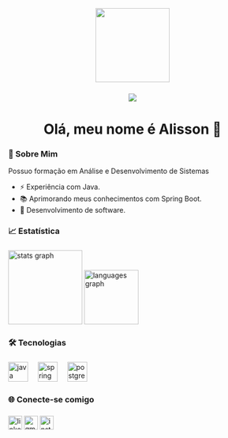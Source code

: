 <div align="center">
  <img height="150" src="https://media.giphy.com/media/M9gbBd9nbDrOTu1Mqx/giphy.gif"  />
</div>

###

<div align="center">
  <img src="https://visitor-badge.laobi.icu/badge?page_id=RibeiroGM.RibeiroGM&"  />
</div>

###

<h1 align="center">Olá, meu nome é Alisson 👋</h1>

<h3 align="left">📝 Sobre Mim</h3>
<p>
  Possuo formação em Análise e Desenvolvimento de Sistemas
</p>

<p align="center">
 <ul>
    <li>⚡ Experiência com Java.</li>
    <li>📚 Aprimorando meus conhecimentos com Spring Boot.</li>
    <li>🔭 Desenvolvimento de software.</li>
  </ul>
</p>

<h3 align="left">📈 Estatística</h3>

###
<div align="left">
  <img src="https://github-readme-stats.vercel.app/api?username=RibeiroGM&hide_title=false&hide_rank=false&show_icons=true&include_all_commits=true&count_private=true&disable_animations=false&theme=dark&locale=en&hide_border=false&order=1" height="150" alt="stats graph"  />
  <img src="https://github-readme-stats.vercel.app/api/top-langs?username=RibeiroGM&locale=en&hide_title=false&layout=compact&card_width=320&langs_count=5&theme=dark&hide_border=false&order=2" height="110" alt="languages graph"  />
</div>

<h3 align="left">🛠 Tecnologias</h3>

###

<div align="left">
  <img src="https://cdn.jsdelivr.net/gh/devicons/devicon/icons/java/java-original.svg" height="40" alt="java logo"  />
  <img width="12" />
  <img src="https://cdn.jsdelivr.net/gh/devicons/devicon/icons/spring/spring-original.svg" height="40" alt="spring logo"  />
  <img width="12" />
  <img src="https://cdn.jsdelivr.net/gh/devicons/devicon/icons/postgresql/postgresql-original.svg" height="40" alt="postgresql logo"  />
</div>

###

<h3 align="left">🌐 Conecte-se comigo</h3>

###

<div align="left">
  <a href="https://www.linkedin.com/in/alisson-ribeiro19" target="_blank"><img src="https://img.shields.io/static/v1?message=LinkedIn&logo=linkedin&label=&color=0077B5&logoColor=white&labelColor=&style=for-the-badge" height="28" alt="linkedin logo"  /></a>
  <a href = "mailto:alisson.ribeiro758@gmail.com"><img src="https://img.shields.io/static/v1?message=Gmail&logo=gmail&label=&color=D14836&logoColor=white&labelColor=&style=for-the-badge" height="28" alt="gmail logo"  /></a>
  <a href="https://www.instagram.com/alisson_ribeiro7" target="_blank"><img src="https://img.shields.io/static/v1?message=Instagram&logo=instagram&label=&color=E4405F&logoColor=white&labelColor=&style=for-the-badge" height="28" alt="instagram logo"  /></a>
</div>

###

